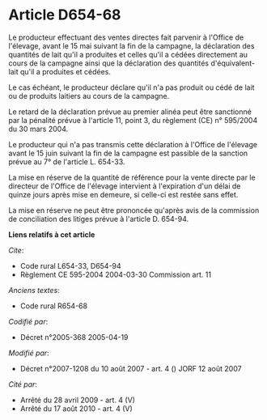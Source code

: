 # Article D654-68

Le producteur effectuant des ventes directes fait parvenir à l'Office de l'élevage, avant le 15 mai suivant la fin de la
campagne, la déclaration des quantités de lait qu'il a produites et celles qu'il a cédées directement au cours de la campagne
ainsi que la déclaration des quantités d'équivalent-lait qu'il a produites et cédées.

Le cas échéant, le producteur déclare qu'il n'a pas produit ou cédé de lait ou de produits laitiers au cours de la campagne.

Le retard de la déclaration prévue au premier alinéa peut être sanctionné par la pénalité prévue à l'article 11, point 3, du
règlement (CE) n° 595/2004 du 30 mars 2004.

Le producteur qui n'a pas transmis cette déclaration à l'Office de l'élevage avant le 15 juin suivant la fin de la campagne
est passible de la sanction prévue au 7° de l'article L. 654-33.

La mise en réserve de la quantité de référence pour la vente directe par le directeur de l'Office de l'élevage intervient à
l'expiration d'un délai de quinze jours après mise en demeure, si celle-ci est restée sans effet.

La mise en réserve ne peut être prononcée qu'après avis de la commission de conciliation des litiges prévue à l'article D.
654-94.

**Liens relatifs à cet article**

_Cite_:

  - Code rural L654-33, D654-94
  - Règlement CE 595-2004 2004-03-30 Commission art. 11

_Anciens textes_:

  - Code rural R654-68

_Codifié par_:

  - Décret n°2005-368 2005-04-19

_Modifié par_:

  - Décret n°2007-1208 du 10 août 2007 - art. 4 () JORF 12 août 2007

_Cité par_:

  - Arrêté du 28 avril 2009 - art. 4 (V)
  - Arrêté du 17 août 2010 - art. 4 (V)
